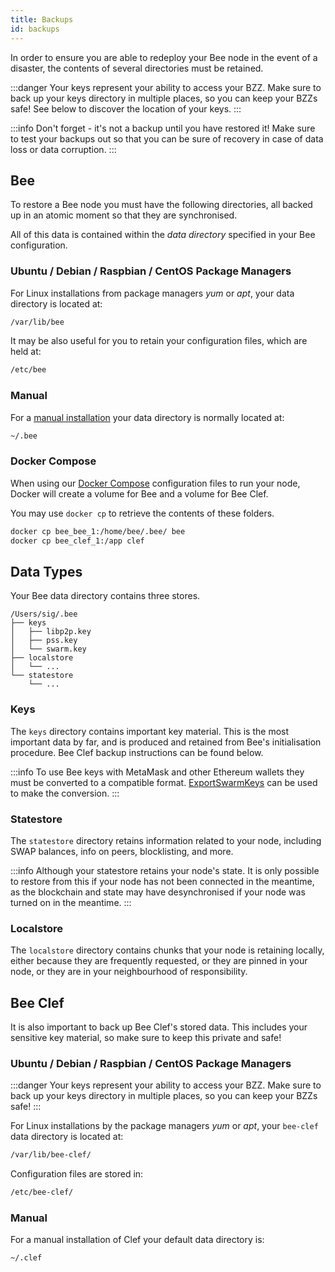 ```yaml
---
title: Backups
id: backups
---
```


In order to ensure you are able to redeploy your Bee node in the event of a disaster, the contents of several directories must be retained.

:::danger
Your keys represent your ability to access your BZZ. Make sure to back up your keys directory in multiple places, so you can keep your BZZs safe! See below to discover the location of your keys.
:::

:::info
Don't forget - it's not a backup until you have restored it! Make sure to test your backups out so that you can be sure of recovery in case of data loss or data corruption.
:::

## Bee

To restore a Bee node you must have the following directories, all backed up in an atomic moment so that they are synchronised.

All of this data is contained within the _data directory_ specified in your Bee configuration.

### Ubuntu / Debian / Raspbian / CentOS Package Managers

For Linux installations from package managers _yum_ or _apt_, your data directory is located at:

```bash
/var/lib/bee
```

It may be also useful for you to retain your configuration files, which are held at:

```bash
/etc/bee
```

### Manual

For a [manual installation](/docs/installation/manual) your data directory is normally located at:

```bash
~/.bee
```

### Docker Compose

When using our [Docker Compose](/docs/installation/docker) configuration files to run your node, Docker will create a volume for Bee and a volume for Bee Clef.

You may use `docker cp` to retrieve the contents of these folders.

```bash
docker cp bee_bee_1:/home/bee/.bee/ bee
docker cp bee_clef_1:/app clef
```

## Data Types

Your Bee data directory contains three stores.

```
/Users/sig/.bee
├── keys
│   ├── libp2p.key
│   ├── pss.key
│   └── swarm.key
├── localstore
│   └── ...
└── statestore
    └── ...
```

### Keys

The `keys` directory contains important key material. This is the
most important data by far, and is produced and retained from Bee's
initialisation procedure. Bee Clef backup instructions can be found below.

:::info
To use Bee keys with MetaMask and other Ethereum wallets they must be converted to a compatible format. 
[ExportSwarmKeys](https://github.com/ethersphere/exportSwarmKey) can be used to make the
conversion.
:::

### Statestore

The `statestore` directory retains information related to your node,
including SWAP balances, info on peers, blocklisting, and more.

:::info
Although your statestore retains your node's state. It is only possible to restore from this if your node has not been connected in the meantime, as the blockchain and state may have desynchronised if your node was turned on in the meantime.
:::

### Localstore

The `localstore` directory contains chunks that your node is retaining
locally, either because they are frequently requested, or they are
pinned in your node, or they are in your neighbourhood of
responsibility.

## Bee Clef

It is also important to back up Bee Clef's stored data. This includes your sensitive key material, so make sure to keep this private and safe!

### Ubuntu / Debian / Raspbian / CentOS Package Managers

:::danger
Your keys represent your ability to access your BZZ. Make sure to back up your keys directory in multiple places, so you can keep your BZZs safe!
:::

For Linux installations by the package managers _yum_ or _apt_, your
`bee-clef` data directory is located at:

```bash
/var/lib/bee-clef/
```

Configuration files are stored in:

```bash
/etc/bee-clef/
```

### Manual

For a manual installation of Clef your default data directory is:

```bash
~/.clef
```
